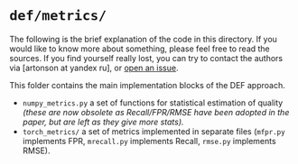 # `def/metrics/`

The following is the brief explanation of the code in this directory. 
If you would like to know more about something, please feel free to read 
the sources.
If you find yourself really lost, you can try to contact the authors 
via [artonson at yandex ru], or [open an issue](https://github.com/artonson/def/issues/new).

This folder contains the main implementation blocks of the DEF approach. 

 * `numpy_metrics.py` a set of functions for statistical estimation of quality *(these are now
obsolete as Recall/FPR/RMSE have been adopted in the paper, but are left as they give more stats).*
 * `torch_metrics/` a set of metrics implemented in separate files (`mfpr.py` implements FPR,
`mrecall.py` implements Recall, `rmse.py` implements RMSE).
